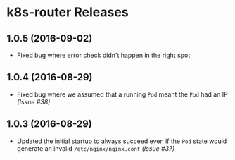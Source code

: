 # k8s-router Releases

## 1.0.5 (2016-09-02)

* Fixed bug where error check didn't happen in the right spot

## 1.0.4 (2016-08-29)

* Fixed bug where we assumed that a running `Pod` meant the `Pod` had an IP _(Issue #38)_

## 1.0.3 (2016-08-29)

* Updated the initial startup to always succeed even if the `Pod` state would generate an invalid `/etc/nginx/nginx.conf` _(Issue #37)_

